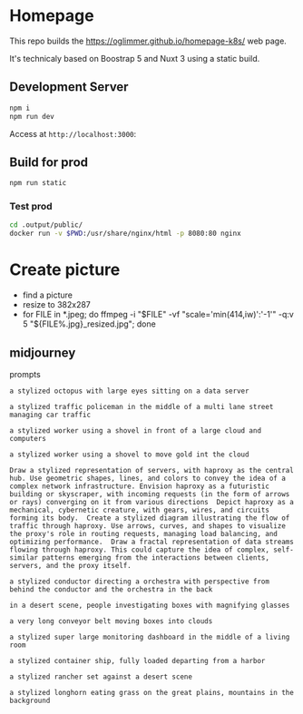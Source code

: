 # Homepage

This repo builds the https://oglimmer.github.io/homepage-k8s/ web page.

It's technicaly based on Boostrap 5 and Nuxt 3 using a static build.

## Development Server

```bash
npm i
npm run dev
```

Access at `http://localhost:3000`:

## Build for prod

```bash
npm run static
```

### Test prod

```bash
cd .output/public/
docker run -v $PWD:/usr/share/nginx/html -p 8080:80 nginx
```

# Create picture

* find a picture
* resize to 382x287
* for FILE in *.jpeg; do ffmpeg -i "$FILE" -vf "scale='min(414,iw)':'-1'" -q:v 5 "${FILE%.jpg}_resized.jpg"; done

## midjourney

prompts

```
a stylized octopus with large eyes sitting on a data server

a stylized traffic policeman in the middle of a multi lane street managing car traffic

a stylized worker using a shovel in front of a large cloud and computers

a stylized worker using a shovel to move gold int the cloud

Draw a stylized representation of servers, with haproxy as the central hub. Use geometric shapes, lines, and colors to convey the idea of a complex network infrastructure. Envision haproxy as a futuristic building or skyscraper, with incoming requests (in the form of arrows or rays) converging on it from various directions  Depict haproxy as a mechanical, cybernetic creature, with gears, wires, and circuits forming its body.  Create a stylized diagram illustrating the flow of traffic through haproxy. Use arrows, curves, and shapes to visualize the proxy's role in routing requests, managing load balancing, and optimizing performance.  Draw a fractal representation of data streams flowing through haproxy. This could capture the idea of complex, self-similar patterns emerging from the interactions between clients, servers, and the proxy itself.

a stylized conductor directing a orchestra with perspective from behind the conductor and the orchestra in the back

in a desert scene, people investigating boxes with magnifying glasses

a very long conveyor belt moving boxes into clouds

a stylized super large monitoring dashboard in the middle of a living room

a stylized container ship, fully loaded departing from a harbor

a stylized rancher set against a desert scene

a stylized longhorn eating grass on the great plains, mountains in the background
```
